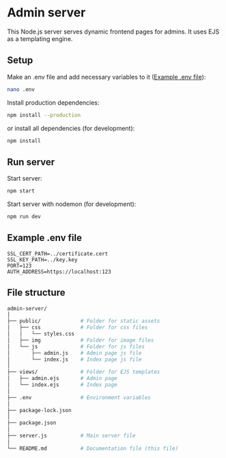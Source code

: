 # Admin server

This Node.js server serves dynamic frontend pages for admins. It uses EJS as a templating engine.

## Setup

Make an .env file and add necessary variables to it ([Example .env file](#example-env-file)):

```bash
nano .env
```

Install production dependencies:

```bash
npm install --production
```

or install all dependencies (for development):

```bash
npm install
```

## Run server

Start server:

```bash
npm start
```

Start server with nodemon (for development):

```bash
npm run dev
```

## Example .env file

```
SSL_CERT_PATH=../certificate.cert
SSL_KEY_PATH=../key.key
PORT=123
AUTH_ADDRESS=https://localhost:123
```

## File structure

```bash
admin-server/
│
├── public/             # Folder for static assets
│   ├── css             # Folder for css files
│   │   └── styles.css
│   ├── img             # Folder for image files
│   └── js              # Folder for js files
│       ├── admin.js    # Admin page js file
│       └── index.js    # Index page js file
│
├── views/              # Folder for EJS templates
│   ├── admin.ejs       # Admin page
│   └── index.ejs       # Index page
│
├── .env                # Environment variables
│
├── package-lock.json
│
├── package.json
│
├── server.js           # Main server file
│
└── README.md           # Documentation file (this file)
```
